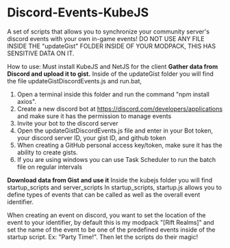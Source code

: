 # Discord-Events-KubeJS
A set of scripts that allows you to synchronize your community server's discord events with your own in-game events!
DO NOT USE ANY FILE INSIDE THE "updateGist" FOLDER INSIDE OF YOUR MODPACK, THIS HAS SENSITIVE DATA ON IT.

How to use:
Must install KubeJS and NetJS for the client
**Gather data from Discord and upload it to gist.**
Inside of the updateGist folder you will find the file updateGistDiscordEvents.js and run.bat,
1. Open a terminal inside this folder and run the command "npm install axios".
2. Create a new discord bot at https://discord.com/developers/applications and make sure it has the permission to manage events
3. Invite your bot to the discord server
4. Open the updateGistDiscordEvents.js file and enter in your Bot token, your discord server ID, your gist ID, and github token
5. When creating a GitHub personal access key/token, make sure it has the ability to create gists.
6. If you are using windows you can use Task Scheduler to run the batch file on regular intervals

**Download data from Gist and use it**
Inside the kubejs folder you will find startup_scripts and server_scripts
In startup_scripts, startup.js allows you to define types of events that can be called as well as the overall event identifier.

When creating an event on discord, you want to set the location of the event to your identifier, by default this is my modpack "[Rift Realms]"
and set the name of the event to be one of the predefined events inside of the startup script. Ex: "Party Time!". Then let the scripts do their magic!
